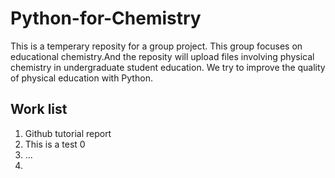 # Python-for-Chemistry
This is a temperary reposity for a group project.
This group focuses on educational chemistry.And the reposity will upload files involving physical chemistry in undergraduate student education. We try to improve the quality of physical education with Python.
## Work list
1. Github tutorial report
2. This is a test 0
3. ...
4. 
